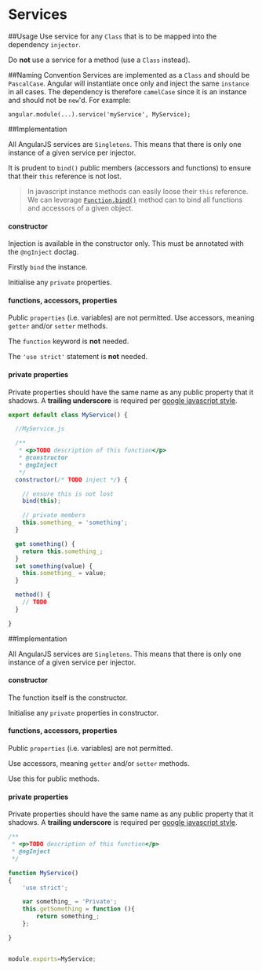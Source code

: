 Services
==========


##Usage
Use service for any `Class` that is to be mapped into the dependency `injector`.

Do **not** use a service for a method (use a `Class` instead).

##Naming Convention
Services are implemented as a `Class` and should be `PascalCase`. Angular will instantiate once only and inject the same `instance` in all cases. The dependency is therefore `camelCase` since it is an instance and should not be `new`'d. For example:
```
angular.module(...).service('myService', MyService);
```

<div class="es6-start"></div>

##Implementation

All AngularJS services are `Singletons`. This means that there is only one instance of a given service per injector.

It is prudent to `bind()` public members (accessors and functions) to ensure that their `this` reference is not lost.

>In javascript instance methods can easily loose their `this` reference. We can leverage [`Function.bind()`](https://developer.mozilla.org/en-US/docs/Web/JavaScript/Reference/Global_Objects/Function/bind) method can to bind all functions and accessors of a given object.


#### constructor

Injection is available in the constructor only. This must be annotated with the `@ngInject` doctag.

Firstly `bind` the instance.

Initialise any `private` properties.

#### functions, accessors, properties

Public `properties` (i.e. variables) are not permitted. Use accessors, meaning `getter` and/or `setter` methods.

The `function` keyword is **not** needed.

The `'use strict'` statement is **not** needed.

#### private properties

Private properties should have the same name as any public property that it shadows. A **trailing underscore** is required per [google javascript style](https://google-styleguide.googlecode.com/svn/trunk/javascriptguide.xml?showone=Naming#Naming).


```javascript
export default class MyService() {

  //MyService.js

  /**
   * <p>TODO description of this function</p>
   * @constructor
   * @ngInject
   */
  constructor(/* TODO inject */) {

    // ensure this is not lost
    bind(this);

    // private members
    this.something_ = 'something';
  }

  get something() {
    return this.something_;
  }
  set something(value) {
    this.something_ = value;
  }

  method() {
    // TODO
  }

}

```
<div class="es6-stop"></div>




<div class="es5-start"></div>


##Implementation

All AngularJS services are `Singletons`. This means that there is only one instance of a given service per injector.

#### constructor

The function itself is the constructor.

Initialise any `private` properties in constructor.

#### functions, accessors, properties

Public `properties` (i.e. variables) are not permitted.

Use accessors, meaning `getter` and/or `setter` methods.

Use this for public methods.

#### private properties

Private properties should have the same name as any public property that it shadows. A **trailing underscore** is required per [google javascript style](https://google-styleguide.googlecode.com/svn/trunk/javascriptguide.xml?showone=Naming#Naming).



```javascript
/**
 * <p>TODO description of this function</p>
 * @ngInject
 */

function MyService()
{
    'use strict';

    var something_ = 'Private';
    this.getSomething = function (){
        return something_;
    };

}


module.exports=MyService;
```

<div class="es5-stop"></div>
